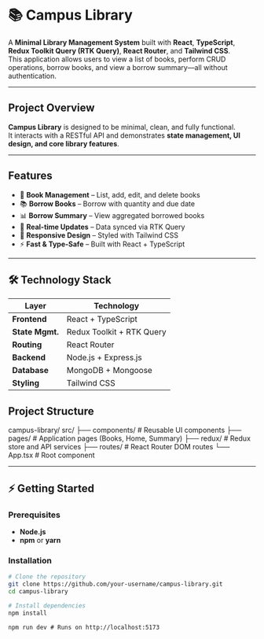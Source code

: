 # 📚 Campus Library

A **Minimal Library Management System** built with **React**, **TypeScript**, **Redux Toolkit Query (RTK Query)**, **React Router**, and **Tailwind CSS**.  
This application allows users to view a list of books, perform CRUD operations, borrow books, and view a borrow summary—all without authentication.

---

## Project Overview

**Campus Library** is designed to be minimal, clean, and fully functional.  
It interacts with a RESTful API and demonstrates **state management, UI design, and core library features**.

---

## Features

- 📖 **Book Management** – List, add, edit, and delete books
- 📚 **Borrow Books** – Borrow with quantity and due date
- 📊 **Borrow Summary** – View aggregated borrowed books
- 🔄 **Real-time Updates** – Data synced via RTK Query
- 🎨 **Responsive Design** – Styled with Tailwind CSS
- ⚡ **Fast & Type-Safe** – Built with React + TypeScript

---

## 🛠️ Technology Stack

| Layer           | Technology                |
| --------------- | ------------------------- |
| **Frontend**    | React + TypeScript        |
| **State Mgmt.** | Redux Toolkit + RTK Query |
| **Routing**     | React Router              |
| **Backend**     | Node.js + Express.js      |
| **Database**    | MongoDB + Mongoose        |
| **Styling**     | Tailwind CSS              |

## Project Structure

campus-library/
src/
├── components/ # Reusable UI components
├── pages/ # Application pages (Books, Home, Summary)
├── redux/ # Redux store and API services
├── routes/ # React Router DOM routes
└── App.tsx # Root component

---

## ⚡ Getting Started

### Prerequisites

- **Node.js**
- **npm** or **yarn**

### Installation

```bash
# Clone the repository
git clone https://github.com/your-username/campus-library.git
cd campus-library

# Install dependencies
npm install
```

```
npm run dev # Runs on http://localhost:5173
```
